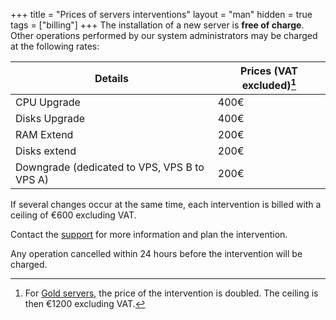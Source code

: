 +++
title = "Prices of servers interventions"
layout = "man"
hidden = true
tags = ["billing"]
+++
The installation of a new server is **free of charge**. Other operations performed by our system administrators may be charged at the following rates:

| Details                                      | Prices (VAT excluded)[^1] |
| -------------------------------------------- | ------------------------- |
| CPU Upgrade                                  | 400€                      |
| Disks Upgrade                                | 400€                      |
| RAM Extend                                   | 200€                      |
| Disks extend                                 | 200€                      |
| Downgrade (dedicated to VPS, VPS B to VPS A) | 200€                      |

If several changes occur at the same time, each intervention is billed with a ceiling of €600 excluding VAT.

Contact the [support](https://admin.alwaysdata.com/support/add/) for more information and plan the intervention.

Any operation cancelled within 24 hours before the intervention will be charged.

[^1]: For [Gold servers](accounts/billing/private-cloud-prices#managed-gold-servers), the price of the intervention is doubled. The ceiling is then €1200 excluding VAT.

